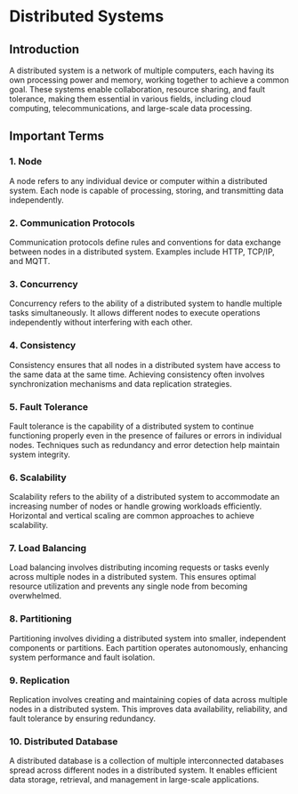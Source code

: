 # Distributed Systems

## Introduction

A distributed system is a network of multiple computers, each having its own processing power and memory, working together to achieve a common goal. These systems enable collaboration, resource sharing, and fault tolerance, making them essential in various fields, including cloud computing, telecommunications, and large-scale data processing.

## Important Terms

### 1. **Node**

A node refers to any individual device or computer within a distributed system. Each node is capable of processing, storing, and transmitting data independently.

### 2. **Communication Protocols**

Communication protocols define rules and conventions for data exchange between nodes in a distributed system. Examples include HTTP, TCP/IP, and MQTT.

### 3. **Concurrency**

Concurrency refers to the ability of a distributed system to handle multiple tasks simultaneously. It allows different nodes to execute operations independently without interfering with each other.

### 4. **Consistency**

Consistency ensures that all nodes in a distributed system have access to the same data at the same time. Achieving consistency often involves synchronization mechanisms and data replication strategies.

### 5. **Fault Tolerance**

Fault tolerance is the capability of a distributed system to continue functioning properly even in the presence of failures or errors in individual nodes. Techniques such as redundancy and error detection help maintain system integrity.

### 6. **Scalability**

Scalability refers to the ability of a distributed system to accommodate an increasing number of nodes or handle growing workloads efficiently. Horizontal and vertical scaling are common approaches to achieve scalability.

### 7. **Load Balancing**

Load balancing involves distributing incoming requests or tasks evenly across multiple nodes in a distributed system. This ensures optimal resource utilization and prevents any single node from becoming overwhelmed.

### 8. **Partitioning**

Partitioning involves dividing a distributed system into smaller, independent components or partitions. Each partition operates autonomously, enhancing system performance and fault isolation.

### 9. **Replication**

Replication involves creating and maintaining copies of data across multiple nodes in a distributed system. This improves data availability, reliability, and fault tolerance by ensuring redundancy.

### 10. **Distributed Database**

A distributed database is a collection of multiple interconnected databases spread across different nodes in a distributed system. It enables efficient data storage, retrieval, and management in large-scale applications.
